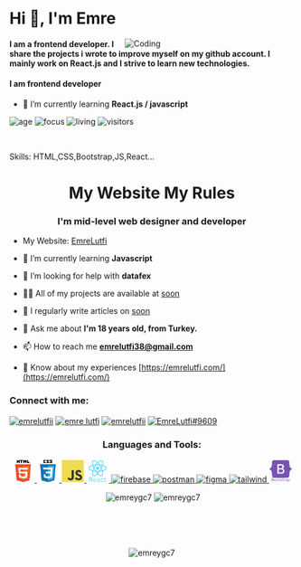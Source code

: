 <h1 align="left">Hi 👋, I'm Emre</h1>  
<img align="right" alt="Coding" width="300" src="https://i.pinimg.com/originals/50/83/e0/5083e0a2a7dcaae07c142e8b87036a27.gif">
<h4 align="left">I am a frontend developer. I share the projects i wrote to improve myself on my github account. I mainly work on React.js and I strive to learn new technologies.</h4>  

 
#### I am frontend developer
- 🌱 I’m currently learning **React.js / javascript** 

![age](https://img.shields.io/badge/age-18-blue)
![focus](https://img.shields.io/badge/focus-fullstack-brightgreen)
![living](https://img.shields.io/badge/living-turkey-3c9)
![visitors](https://visitor-badge.herokuapp.com/badge?page_id=lutfiEmre.github.profile)

<br />

Skills: HTML,CSS,Bootstrap,JS,React...

<h1 align="center">My Website My Rules</h1>
<h3 align="center">I'm mid-level web designer and developer</h3>

- My Website: [EmreLutfi](https://emrelutfi.com/)

- 🌱 I’m currently learning **Javascript**

- 🤝 I’m looking for help with **datafex**

- 👨‍💻 All of my projects are available at [soon](soon)

- 📝 I regularly write articles on [soon](soon)

- 💬 Ask me about **I'm 18 years old, from Turkey.**

- 📫 How to reach me **emrelutfi38@gmail.com**

- 📄 Know about my experiences [https://emrelutfi.com/](https://emrelutfi.com/)

<h3 align="left">Connect with me:</h3>
<p align="left">
<a href="https://twitter.com/emrelutfii" target="blank"><img align="center" src="https://raw.githubusercontent.com/rahuldkjain/github-profile-readme-generator/master/src/images/icons/Social/twitter.svg" alt="emrelutfii" height="30" width="40" /></a>
<a href="https://linkedin.com/in/emre lutfi" target="blank"><img align="center" src="https://raw.githubusercontent.com/rahuldkjain/github-profile-readme-generator/master/src/images/icons/Social/linked-in-alt.svg" alt="emre lutfi" height="30" width="40" /></a>
<a href="https://instagram.com/emrelutfii" target="blank"><img align="center" src="https://raw.githubusercontent.com/rahuldkjain/github-profile-readme-generator/master/src/images/icons/Social/instagram.svg" alt="emrelutfii" height="30" width="40" /></a>
<a href="https://discord.gg/EmreLutfi#9609" target="blank"><img align="center" src="https://raw.githubusercontent.com/rahuldkjain/github-profile-readme-generator/master/src/images/icons/Social/discord.svg" alt="EmreLutfi#9609" height="30" width="40" /></a>
</p>
  
<h3 align="center">Languages and Tools:</h3>  
<p align="center"> <a href="https://www.w3.org/html/" target="_blank" rel="noreferrer"> <img src="https://raw.githubusercontent.com/devicons/devicon/master/icons/html5/html5-original-wordmark.svg" alt="html5" width="40" height="40"/> </a> <a href="https://www.w3schools.com/css/" target="_blank" rel="noreferrer"> <img src="https://raw.githubusercontent.com/devicons/devicon/master/icons/css3/css3-original-wordmark.svg" alt="css3" width="40" height="40"/> </a> <a href="https://developer.mozilla.org/en-US/docs/Web/JavaScript" target="_blank" rel="noreferrer"> <img src="https://raw.githubusercontent.com/devicons/devicon/master/icons/javascript/javascript-original.svg" alt="javascript" width="40" height="40"/> </a> <a href="https://reactjs.org/" target="_blank" rel="noreferrer"> <img src="https://raw.githubusercontent.com/devicons/devicon/master/icons/react/react-original-wordmark.svg" alt="react" width="40" height="40"/> </a> <a href="https://firebase.google.com/" target="_blank" rel="noreferrer"> <img src="https://www.vectorlogo.zone/logos/firebase/firebase-icon.svg" alt="firebase" width="40" height="40"/> </a>
<a href="https://postman.com" target="_blank" rel="noreferrer"> <img src="https://www.vectorlogo.zone/logos/getpostman/getpostman-icon.svg" alt="postman" width="40" height="40"/> </a>  <a href="https://www.figma.com/" target="_blank" rel="noreferrer"> <img src="https://www.vectorlogo.zone/logos/figma/figma-icon.svg" alt="figma" width="40" height="40"/> </a><a href="https://tailwindcss.com/" target="_blank" rel="noreferrer"> <img src="https://www.vectorlogo.zone/logos/tailwindcss/tailwindcss-icon.svg" alt="tailwind" width="40" height="40"/> </a> <a href="https://getbootstrap.com" target="_blank" rel="noreferrer"> <img src="https://raw.githubusercontent.com/devicons/devicon/master/icons/bootstrap/bootstrap-plain-wordmark.svg" alt="bootstrap" width="40" height="40"/> </a> </p>  

<p align="center">&nbsp;<img align="center" width="360" src="https://github-readme-stats.vercel.app/api?username=lutfiEmre&show_icons=true&theme=merko&locale=en" alt="emreygc7" />    <img align="center" width="360" src="https://github-readme-streak-stats.herokuapp.com/?user=lutfiEmre&theme=dark" alt="emreygc7" /></p>  
  


<br>
<br>
<br>
<p align="center"><img align="center" src="https://github-readme-stats.vercel.app/api/top-langs?username=lutfiEmre&show_icons=true&theme=dark&locale=en&layout=compact" alt="emreygc7" /></p>  



